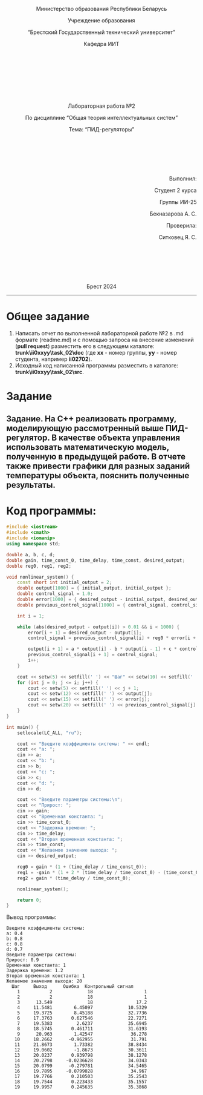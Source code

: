 <p align="center"> Министерство образования Республики Беларусь</p>
<p align="center">Учреждение образования</p>
<p align="center">“Брестский Государственный технический университет”</p>
<p align="center">Кафедра ИИТ</p>
<br><br><br><br><br><br><br>
<p align="center">Лабораторная работа №2</p>
<p align="center">По дисциплине “Общая теория интеллектуальных систем”</p>
<p align="center">Тема: “ПИД-регуляторы”</p>
<br><br><br><br><br>
<p align="right">Выполнил:</p>
<p align="right">Студент 2 курса</p>
<p align="right">Группы ИИ-25</p>
<p align="right">Бекназарова А. С.</p>
<p align="right">Проверила:</p>
<p align="right">Ситковец Я. С.</p>
<br><br><br><br><br>
<p align="center">Брест 2024</p>

---

# Общее задание #
1. Написать отчет по выполненной лабораторной работе №2 в .md формате (readme.md) и с помощью запроса на внесение изменений (**pull request**) разместить его в следующем каталоге: **trunk\ii0xxyy\task_02\doc** (где **xx** - номер группы, **yy** - номер студента, например **ii02702**).
2. Исходный код написанной программы разместить в каталоге: **trunk\ii0xxyy\task_02\src**.

# Задание #
Задание. На C++ реализовать программу, моделирующую рассмотренный выше ПИД-регулятор. В качестве объекта управления использовать математическую модель, полученную в предыдущей работе. В отчете также привести графики для разных заданий температуры объекта, пояснить полученные результаты.
---
# Код программы: #
```C++
#include <iostream>
#include <cmath>
#include <iomanip>
using namespace std;

double a, b, c, d;
double gain, time_const_0, time_delay, time_const, desired_output;
double reg0, reg1, reg2;

void nonlinear_system() {
    const short int initial_output = 2;
    double output[1000] = { initial_output, initial_output };
    double control_signal = 1.0;
    double error[1000] = { desired_output - initial_output, desired_output - initial_output };
    double previous_control_signal[1000] = { control_signal, control_signal };

    int i = 1;

    while (abs(desired_output - output[i]) > 0.01 && i < 1000) {
        error[i + 1] = desired_output - output[i];
        control_signal = previous_control_signal[i] + reg0 * error[i + 1] + reg1 * error[i] + reg2 * error[i - 1];

        output[i + 1] = a * output[i] - b * output[i - 1] + c * control_signal + d * sin(previous_control_signal[i]);
        previous_control_signal[i + 1] = control_signal;
        i++;
    }

    cout << setw(5) << setfill(' ') << "Шаг" << setw(10) << setfill(' ') << "Выход" << setw(12) << setfill(' ') << "Ошибка" << setw(20) << setfill(' ') << "Контрольный сигнал" << endl;
    for (int j = 0; j <= i; j++) {
        cout << setw(5) << setfill(' ') << j + 1;
        cout << setw(12) << setfill(' ') << output[j];
        cout << setw(15) << setfill(' ') << error[j];
        cout << setw(20) << setfill(' ') << previous_control_signal[j] << endl;
    }
}

int main() {
    setlocale(LC_ALL, "ru");

    cout << "Введите коэффициенты системы: " << endl;
    cout << "a: ";
    cin >> a;
    cout << "b: ";
    cin >> b;
    cout << "c: ";
    cin >> c;
    cout << "d: ";
    cin >> d;

    cout << "Введите параметры системы:\n";
    cout << "Прирост: ";
    cin >> gain;
    cout << "Временная константа: ";
    cin >> time_const_0;
    cout << "Задержка времени: ";
    cin >> time_delay;
    cout << "Вторая временная константа: ";
    cin >> time_const;
    cout << "Желаемое значение выхода: ";
    cin >> desired_output;

    reg0 = gain * (1 + (time_delay / time_const_0));
    reg1 = -gain * (1 + 2 * (time_delay / time_const_0) - (time_const_0 / time_const));
    reg2 = gain * (time_delay / time_const_0);

    nonlinear_system();

    return 0;
}
```     
Вывод программы: 
```
Введите коэффициенты системы:
a: 0.4
b: 0.8
c: 0.8
d: 0.7
Введите параметры системы:
Прирост: 0.9
Временная константа: 1
Задержка времени: 1.2
Вторая временная константа: 1
Желаемое значение выхода: 20
  Шаг     Выход      Ошибка  Контрольный сигнал
    1           2             18                   1
    2           2             18                   1
    3      13.549             18                17.2
    4     11.5481        6.45097             10.5329
    5     19.3725        8.45188             32.7736
    6     17.3763       0.627546             22.7271
    7     19.5383         2.6237             35.6945
    8     18.5745       0.461711             31.6193
    9      20.963        1.42547              36.278
   10     18.2662      -0.962955              31.791
   11     21.8673        1.73382             38.8434
   12     19.0602        -1.8673             30.3611
   13     20.0237       0.939798             38.1278
   14     20.2798     -0.0236628             34.0343
   15     20.0799      -0.279781             34.5465
   16     19.7895     -0.0799028              34.967
   17     19.7766       0.210503             35.2543
   18     19.7544       0.223433             35.1557
   19     19.9957       0.245635             35.3868